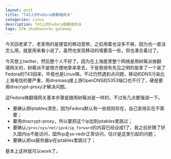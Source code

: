 ```yaml
---
layout: post
title: "T43上的Fedora做翻墙网关"
categories: Linux
description: T43上的Fedora做翻墙网关
tags: GFW shadowsocks gateway
---
```

今天回老家了，老家用的是便宜的移动宽带，之前用着也没多不爽，因为也一直没怎么用，就是用来看小说了，虽然也发现移动的墙要高一些，但也凑合着过了。

今天想上twitter，然后整个人不好了。因为在上海屋里整个网络是用树莓派做翻墙网关的，树莓派不是很方便地拿来拿去，于是我很有先见之明的是拿了一个装了Fedora的T43回来，毕竟也是Linux嘛。不过仍然遇到点问题，移动的DNS污染比上海电信的要严重，用dnsmasq接上游OpenDNS的5353端口也不行了，硬是要用dnscrypt-proxy才解决问题。

这Fedora做翻墙网关基本步骤是跟用树莓派是一样的，不过有几点要强调一下。

- 要确认把iptables清空，因为Fedora默认有一些规则存在，自己家用实在不需要；
- 要用dnscrypt-proxy，所以要把这个ip加到iptables里跳过；
- 要确认`/proc/sys/net/ipv4/ip_forward`的内容已经设成1了，我之前折腾了好久国内ip不能访问，国外ip走ss-redir正常访问，估计是这里引起的问题；
- 要确认把ss服务器ip在iptables里跳过了；

基本上这样就可以work了。

